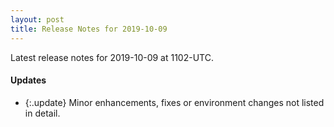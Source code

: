 ```yaml
---
layout: post
title: Release Notes for 2019-10-09
---
```


Latest release notes for 2019-10-09 at 1102-UTC.

<div class='updates' markdown='1'>

#### Updates

- {:.update} Minor enhancements, fixes or environment changes not listed in detail.

</div>


